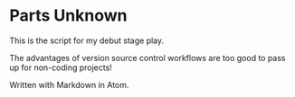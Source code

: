 # Parts Unknown

This is the script for my debut stage play.

The advantages of version source control workflows are too good to pass up for non-coding projects!

Written with Markdown in Atom.
